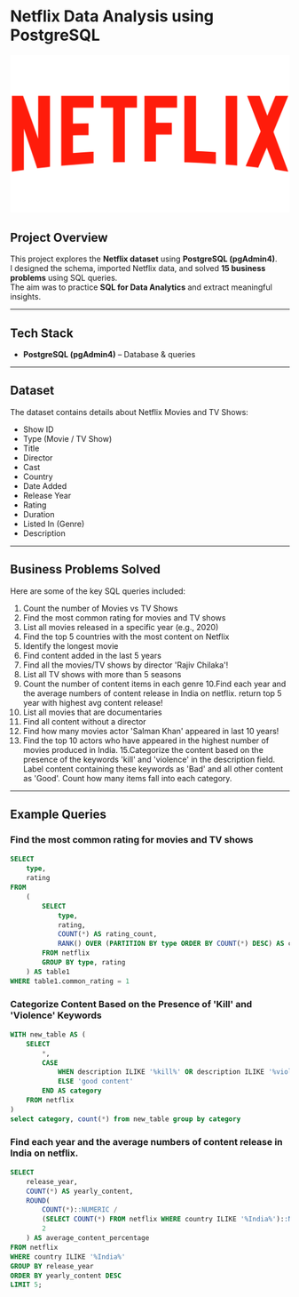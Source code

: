 # Netflix Data Analysis using PostgreSQL

![Netflix SQL Project](https://github.com/Garima1111111/Netflix_SQL_Project/blob/main/red-large-netflix-logo-text-701751694792625tjldcsq74b.png)

##  Project Overview  
This project explores the **Netflix dataset** using **PostgreSQL (pgAdmin4)**.  
I designed the schema, imported Netflix data, and solved **15 business problems** using SQL queries.  
The aim was to practice **SQL for Data Analytics** and extract meaningful insights.  

---

##  Tech Stack  
- **PostgreSQL (pgAdmin4)** – Database & queries  

---

## Dataset  
The dataset contains details about Netflix Movies and TV Shows:  
- Show ID  
- Type (Movie / TV Show)  
- Title  
- Director  
- Cast  
- Country  
- Date Added  
- Release Year  
- Rating  
- Duration  
- Listed In (Genre)  
- Description  

---

## Business Problems Solved  

Here are some of the key SQL queries included:  

1. Count the number of Movies vs TV Shows
2. Find the most common rating for movies and TV shows
3. List all movies released in a specific year (e.g., 2020)
4. Find the top 5 countries with the most content on Netflix
5. Identify the longest movie
6. Find content added in the last 5 years
7. Find all the movies/TV shows by director 'Rajiv Chilaka'!
8. List all TV shows with more than 5 seasons
9. Count the number of content items in each genre
10.Find each year and the average numbers of content release in India on netflix. 
return top 5 year with highest avg content release!
11. List all movies that are documentaries
12. Find all content without a director
13. Find how many movies actor 'Salman Khan' appeared in last 10 years!
14. Find the top 10 actors who have appeared in the highest number of movies produced in India.
15.Categorize the content based on the presence of the keywords 'kill' and 'violence' in 
the description field. Label content containing these keywords as 'Bad' and all other 
content as 'Good'. Count how many items fall into each category.  

---

## Example Queries  

### Find the most common rating for movies and TV shows
```sql
SELECT
    type,
    rating
FROM
    (
        SELECT 
            type, 
            rating, 
            COUNT(*) AS rating_count,
            RANK() OVER (PARTITION BY type ORDER BY COUNT(*) DESC) AS common_rating
        FROM netflix
        GROUP BY type, rating
    ) AS table1
WHERE table1.common_rating = 1
```

### Categorize Content Based on the Presence of 'Kill' and 'Violence' Keywords 
```sql
WITH new_table AS (
    SELECT 
        *,
        CASE
            WHEN description ILIKE '%kill%' OR description ILIKE '%violence%' THEN 'bad content'
            ELSE 'good content'
        END AS category
    FROM netflix
)
select category, count(*) from new_table group by category
```

### Find each year and the average numbers of content release in India on netflix. 

```sql
SELECT 
    release_year,
    COUNT(*) AS yearly_content,
    ROUND(
        COUNT(*)::NUMERIC / 
        (SELECT COUNT(*) FROM netflix WHERE country ILIKE '%India%')::NUMERIC * 100, 
        2
    ) AS average_content_percentage
FROM netflix
WHERE country ILIKE '%India%'
GROUP BY release_year
ORDER BY yearly_content DESC
LIMIT 5;
```
